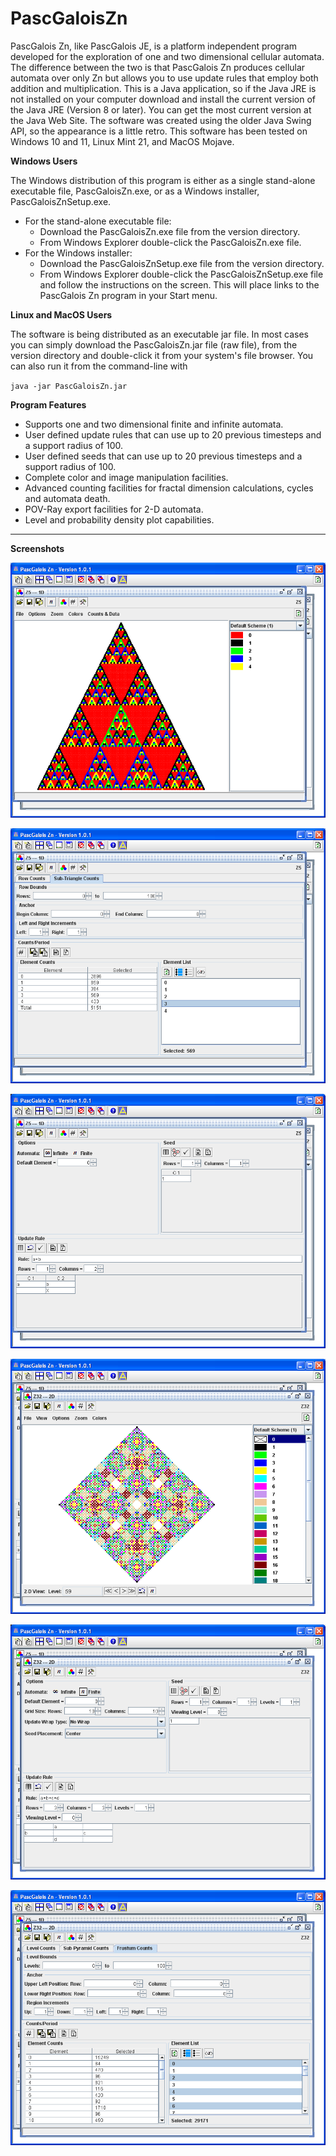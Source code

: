 # PascGaloisZn
PascGalois Zn, like PascGalois JE, is a platform independent program developed for the exploration of one and two dimensional cellular automata. The difference between the two is that PascGalois Zn produces cellular automata over only Zn but allows you to use update rules that employ both addition and multiplication.  This is a Java application, so if the Java JRE is not installed on your computer download and install the current version of the Java JRE (Version 8 or later). You can get the most current version at the Java Web Site.  The software was created using the older Java Swing API, so the appearance is a little retro. This software has been tested on Windows 10 and 11, Linux Mint 21, and MacOS Mojave.

**Windows Users**

The Windows distribution of this program is either as a single stand-alone executable file, PascGaloisZn.exe, or as a Windows installer, PascGaloisZnSetup.exe.

- For the stand-alone executable file:
  - Download the PascGaloisZn.exe file from the version directory.
  - From Windows Explorer double-click the PascGaloisZn.exe file.
- For the Windows installer:
  - Download the PascGaloisZnSetup.exe file from the version directory.
  - From Windows Explorer double-click the PascGaloisZnSetup.exe file and follow the instructions on the screen. This will place links to the PascGalois Zn program in your Start menu.

**Linux and MacOS Users**

The software is being distributed as an executable jar file. In most cases you can simply download the PascGaloisZn.jar file (raw file), from the version directory and double-click it from your system's file browser. You can also run it from the command-line with

`java -jar PascGaloisZn.jar`

**Program Features**

- Supports one and two dimensional finite and infinite automata.
- User defined update rules that can use up to 20 previous timesteps and a support radius of 100.
- User defined seeds that can use up to 20 previous timesteps and a support radius of 100.
- Complete color and image manipulation facilities.
- Advanced counting facilities for fractal dimension calculations, cycles and automata death.
- POV-Ray export facilities for 2-D automata.
- Level and probability density plot capabilities.

---

**Screenshots**

![Screenshot of program.](/Version_1_2_1/Screenshots/PascGaloisZnPic001.png)

![Screenshot of program.](/Version_1_2_1/Screenshots/PascGaloisZnPic002.png)

![Screenshot of program.](/Version_1_2_1/Screenshots/PascGaloisZnPic003.png)

![Screenshot of program.](/Version_1_2_1/Screenshots/PascGaloisZnPic004.png)

![Screenshot of program.](/Version_1_2_1/Screenshots/PascGaloisZnPic005.png)

![Screenshot of program.](/Version_1_2_1/Screenshots/PascGaloisZnPic006.png)

